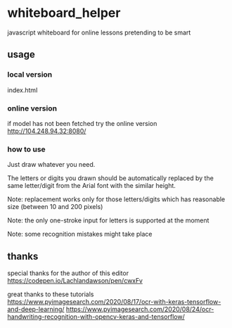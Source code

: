 # whiteboard_helper
javascript whiteboard for online lessons pretending to be smart

## usage
### local version
index.html
### online version
if model has not been fetched try the online version
http://104.248.94.32:8080/

### how to use
Just draw whatever you need.

The letters or digits you drawn should be automatically replaced by the same letter/digit from the Arial font with the similar height.

Note: replacement works only for those letters/digits which has reasonable size (between 10 and 200 pixels)

Note: the only one-stroke input for letters is supported at the moment

Note: some recognition mistakes might take place

## thanks
special thanks for the author of this editor
https://codepen.io/Lachlandawson/pen/cwxFv

great thanks to these tutorials
https://www.pyimagesearch.com/2020/08/17/ocr-with-keras-tensorflow-and-deep-learning/
https://www.pyimagesearch.com/2020/08/24/ocr-handwriting-recognition-with-opencv-keras-and-tensorflow/
